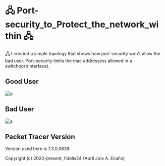 # 🖧 Port-security_to_Protect_the_network_within 🖧
🖧 I created a simple topology that shows how port-security won't allow the bad user. Port-security limits the mac addressess allowed in a switchport(interface).


## Good User
![a](../master/gooduser.png)

## Bad User
![a](../master/baduser.png)


## Packet Tracer Version

Version used here is 7.3.0.0838


Copyright (c) 2020-present, fidelis24 (April Joie A. Enaño)